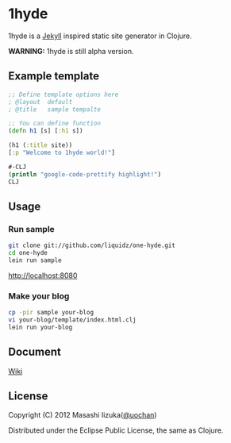 # 1hyde

1hyde is a [Jekyll](https://github.com/mojombo/jekyll) inspired static site generator in Clojure.

**WARNING:** 1hyde is still alpha version.

## Example template

```clojure
;; Define template options here
; @layout  default
; @title   sample tempalte

;; You can define function
(defn h1 [s] [:h1 s])

(h1 (:title site))
[:p "Welcome to 1hyde world!"]

#-CLJ
(println "google-code-prettify highlight!")
CLJ
```

## Usage

### Run sample

```bash
git clone git://github.com/liquidz/one-hyde.git
cd one-hyde
lein run sample
```
[http://localhost:8080](http://localhost:8080)

### Make your blog

```bash
cp -pir sample your-blog
vi your-blog/template/index.html.clj
lein run your-blog
```

## Document

[Wiki](https://github.com/liquidz/one-hyde/wiki)

## License

Copyright (C) 2012 Masashi Iizuka([@uochan](http://twitter.com/uochan/)) 
 
Distributed under the Eclipse Public License, the same as Clojure. 

